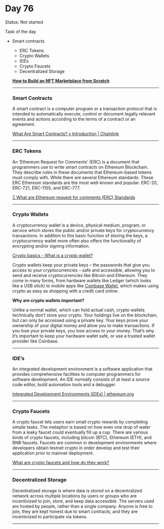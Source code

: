 # Day 76

Status: Not started

Task of the day

- Smart contracts
    - ERC Tokens
    - Crypto Wallets
    - IDEs
    - Crypto Faucets
    - Decentralized Storage
    
    **[How to Build an NFT Marketplace from Scratch](https://docs.alchemy.com/docs/how-to-build-an-nft-marketplace-from-scratch)**
    
    ---
    
    ### Smart Contracts
    
    A smart contract is a computer program or a transaction protocol that is intended to automatically execute, control or document legally relevant events and actions according to the terms of a contract or an agreement.
    
    [What Are Smart Contracts? » Introduction | Chainlink](https://chain.link/education/smart-contracts)
    
    ---
    
    ### ERC Tokens
    
    An ‘Ethereum Request for Comments’ (ERC) is a document that programmers use to write smart contracts on Ethereum Blockchain. They describe rules in these documents that Ethereum-based tokens must comply with.
    While there are several Ethereum standards. These ERC Ethereum standards are the most well-known and popular: ERC-20, ERC-721, ERC-1155, and ERC-777.
    
    [Ξ What are Ethereum request for comments (ERC) Standards](https://dev.to/envoy_/ks-what-are-ethereum-request-for-comments-erc-standards-5f80)
    
    ---
    
    ### Crypto Wallets
    
    A cryptocurrency wallet is a device, physical medium, program, or service which stores the public and/or private keys for cryptocurrency transactions. In addition to this basic function of storing the keys, a cryptocurrency wallet more often also offers the functionality of encrypting and/or signing information.
    
    [Crypto basics - What is a crypto wallet?](https://www.coinbase.com/learn/crypto-basics/what-is-a-crypto-wallet)
    
    Crypto wallets keep your private keys – the passwords that give you access to your cryptocurrencies – safe and accessible, allowing you to send and receive cryptocurrencies like Bitcoin and Ethereum. They come in many forms, from hardware wallets like Ledger (which looks like a USB stick) to mobile apps like [Coinbase Wallet](https://wallet.coinbase.com/), which makes using crypto as easy as shopping with a credit card online.
    
    **Why are crypto wallets important?**
    
    Unlike a normal wallet, which can hold actual cash, crypto wallets technically don’t store your crypto. Your holdings live on the blockchain, but can only be accessed using a private key. Your keys prove your ownership of your digital money and allow you to make transactions. If you lose your private keys, you lose access to your money. That’s why it’s important to keep your hardware wallet safe, or use a trusted wallet provider like Coinbase.
    
    ---
    
    ### IDE’s
    
    An integrated development environment is a software application that provides comprehensive facilities to computer programmers for software development. An IDE normally consists of at least a source code editor, build automation tools and a debugger.
    
    [Integrated Development Environments (IDEs) | ethereum.org](https://ethereum.org/en/developers/docs/ides/)
    
    ---
    
    ### Crypto Faucets
    
    A crypto faucet lets users earn small crypto rewards by completing simple tasks. The metaphor is based on how even one drop of water from a leaky faucet could eventually fill up a cup. There are various kinds of crypto faucets, including bitcoin (BTC), Ethereum (ETH), and BNB faucets.
    Faucets are common in development environments where developers obtain testnet crypto in order develop and test their application prior to mainnet deployment.
    
    [What are crypto faucets and how do they work?](https://cointelegraph.com/news/what-are-crypto-faucets-and-how-do-they-work)
    
    ---
    
    ### Decentralized Storage
    
    Decentralized storage is where data is stored on a decentralized network across multiple locations by users or groups who are incentivized to join, store, and keep data accessible. The servers used are hosted by people, rather than a single company. Anyone is free to join, they are kept honest due to smart contracts, and they are incentivized to participate via tokens.
    
    [](https://medium.com/@ppio/what-is-decentralized-storage-9c4b761942e2)
    
    ---